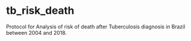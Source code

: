 # tb_risk_death

Protocol for Analysis of risk of death after Tuberculosis diagnosis in Brazil between 2004 and 2018.
